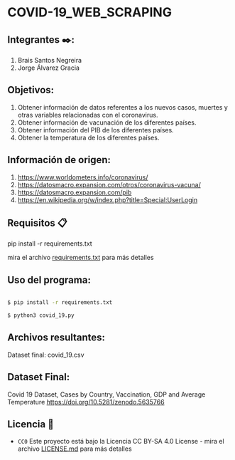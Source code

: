 # COVID-19_WEB_SCRAPING

## Integrantes ✒️:

1. Brais Santos Negreira
2. Jorge Álvarez Gracia

## Objetivos:

1. Obtener información de datos referentes a los nuevos casos, muertes y otras variables relacionadas con el coronavirus.
2. Obtener información de vacunación de los diferentes países.
3. Obtener información del PIB de los diferentes países.
4. Obtener la temperatura de los diferentes países.

## Información de origen:
       
1. https://www.worldometers.info/coronavirus/
2. https://datosmacro.expansion.com/otros/coronavirus-vacuna/
3. https://datosmacro.expansion.com/pib  
4. https://en.wikipedia.org/w/index.php?title=Special:UserLogin 


## Requisitos 📋

pip install -r requirements.txt

mira el archivo [requirements.txt](requirements.txt) para más detalles


## Uso del programa:

```bash

$ pip install -r requirements.txt

$ python3 covid_19.py

```

## Archivos resultantes:
Dataset final: covid_19.csv

## Dataset Final:  

Covid 19 Dataset, Cases by Country, Vaccination, GDP and Average Temperature
https://doi.org/10.5281/zenodo.5635766

## Licencia 📄

* `CC0` Este proyecto está bajo la Licencia CC BY-SA 4.0 License  - mira el archivo [LICENSE.md](LICENSE.md) para más detalles
